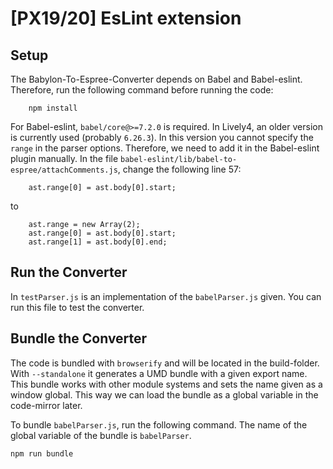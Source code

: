 # [PX19/20] EsLint extension

## Setup
The Babylon-To-Espree-Converter depends on Babel and Babel-eslint. Therefore, run the following command before running the code:
```
    npm install
```

For Babel-eslint, `babel/core@>=7.2.0` is required. In Lively4, an older version is currently used (probably `6.26.3`).
In this version you cannot specify the `range` in the parser options. 
Therefore, we need to add it in the Babel-eslint plugin manually.
In the file `babel-eslint/lib/babel-to-espree/attachComments.js`, change the following line 57:
```
    ast.range[0] = ast.body[0].start;
```
to
```
    ast.range = new Array(2);
    ast.range[0] = ast.body[0].start;
    ast.range[1] = ast.body[0].end;
```

## Run the Converter
In `testParser.js` is an implementation of the `babelParser.js` given. You can run this file to test the converter.


## Bundle the Converter
The code is bundled with `browserify` and will be located in the build-folder. With `--standalone` it generates a UMD bundle with a given export name.
This bundle works with other module systems and sets the name given as a window global.
This way we can load the bundle as a global variable in the code-mirror later.

To bundle `babelParser.js`, run the following command. The name of the global variable of the bundle is `babelParser`.
```
npm run bundle
```
